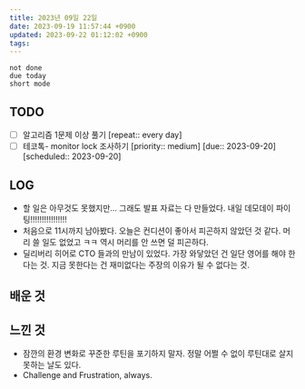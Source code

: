 ```yaml
---
title: 2023년 09일 22일
date: 2023-09-19 11:57:44 +0900
updated: 2023-09-22 01:12:02 +0900
tags: 
---
```


```tasks
not done 
due today
short mode
```

## TODO
- [ ] 알고리즘 1문제 이상 풀기  [repeat:: every day]
- [ ] 테코톡- monitor lock 조사하기  [priority:: medium]  [due:: 2023-09-20] [scheduled:: 2023-09-20]

## LOG

- 할 일은 아무것도 못했지만... 그래도 발표 자료는 다 만들었다. 내일 데모데이 파이팅!!!!!!!!!!!!!!!!
- 처음으로 11시까지 남아봤다. 오늘은 컨디션이 좋아서 피곤하지 않았던 것 같다. 머리 쓸 일도 없었고 ㅋㅋ 역시 머리를 안 쓰면 덜 피곤하다.
- 딜리버리 히어로 CTO 들과의 만남이 있었다. 가장 와닿았던 건 일단 영어를 해야 한다는 것. 지금 못한다는 건 재미없다는 주장의 이유가 될 수 없다는 것.

## 배운 것

## 느낀 것

- 잠깐의 환경 변화로 꾸준한 루틴을 포기하지 말자. 정말 어쩔 수 없이 루틴대로 살지 못하는 날도 있다.
- Challenge and Frustration, always.
